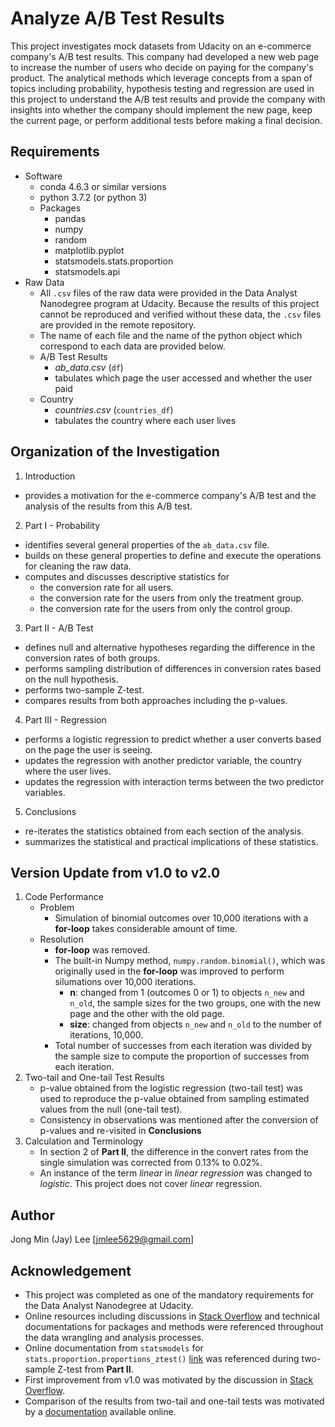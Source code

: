# Analyze A/B Test Results
This project investigates mock datasets from Udacity on an e-commerce company's A/B test results. This company had developed a new web page to increase the number of users who decide on paying for the company's product. The analytical methods which leverage concepts from a span of topics including probability, hypothesis testing and regression are used in this project to understand the A/B test results and provide the company with insights into whether the company should implement the new page, keep the current page, or perform additional tests before making a final decision.

## Requirements
* Software
  * conda 4.6.3 or similar versions
  * python 3.7.2 (or python 3)
  * Packages
    - pandas
    - numpy
    - random
    - matplotlib.pyplot
    - statsmodels.stats.proportion
    - statsmodels.api
* Raw Data
  - All `.csv` files of the raw data were provided in the Data Analyst Nanodegree program at Udacity. Because the results of this project cannot be reproduced and verified without these data, the `.csv` files are provided in the remote repository.
  - The name of each file and the name of the python object which correspond to each data are provided below.
  - A/B Test Results
      * _ab\_data.csv_ (`df`)
      * tabulates which page the user accessed and whether the user paid
  - Country
      * _countries.csv_ (`countries_df`)
      * tabulates the country where each user lives

## Organization of the Investigation
1. Introduction
  * provides a motivation for the e-commerce company's A/B test and the analysis of the results from this A/B test.
2. Part I - Probability
  * identifies several general properties of the `ab_data.csv` file.
  * builds on these general properties to define and execute the operations for cleaning the raw data.
  * computes and discusses descriptive statistics for
      - the conversion rate for all users.
      - the conversion rate for the users from only the treatment group.
      - the conversion rate for the users from only the control group.
3. Part II - A/B Test
  * defines null and alternative hypotheses regarding the difference in the conversion rates of both groups.
  * performs sampling distribution of differences in conversion rates based on the null hypothesis.
  * performs two-sample Z-test.
  * compares results from both approaches including the p-values.
4. Part III - Regression
  * performs a logistic regression to predict whether a user converts based on the page the user is seeing.
  * updates the regression with another predictor variable, the country where the user lives.
  * updates the regression with interaction terms between the two predictor variables.
5. Conclusions
  * re-iterates the statistics obtained from each section of the analysis.
  * summarizes the statistical and practical implications of these statistics.

## Version Update from v1.0 to v2.0
1. Code Performance
    * Problem
        - Simulation of binomial outcomes over 10,000 iterations with a **for-loop** takes considerable amount of time.
    * Resolution
        - **for-loop** was removed.
        - The built-in Numpy method, `numpy.random.binomial()`, which was originally used in the **for-loop** was improved to perform silumations over 10,000 iterations.
            * **n**: changed from 1 (outcomes 0 or 1) to objects `n_new` and `n_old`, the sample sizes for the two groups, one with the new page and the other with the old page.
            * **size**: changed from objects `n_new` and `n_old` to the number of iterations, 10,000.
        - Total number of successes from each iteration was divided by the sample size to compute the proportion of successes from each iteration.
2. Two-tail and One-tail Test Results
    * p-value obtained from the logistic regression (two-tail test) was used to reproduce the p-value obtained from sampling estimated values from the null (one-tail test).
    * Consistency in observations was mentioned after the conversion of p-values and re-visited in __Conclusions__
3. Calculation and Terminology
    * In section 2 of __Part II__, the difference in the convert rates from the single simulation was corrected from 0.13% to 0.02%.
    * An instance of the term _linear_ in _linear regression_ was changed to _logistic_. This project does not cover _linear_ regression.

## Author
Jong Min (Jay) Lee [jmlee5629@gmail.com]

## Acknowledgement
* This project was completed as one of the mandatory requirements for the Data Analyst Nanodegree at Udacity.
* Online resources including discussions in [Stack Overflow](https://stackoverflow.com/) and technical documentations for packages and methods were referenced throughout the data wrangling and analysis processes.
* Online documentation from `statsmodels` for `stats.proportion.proportions_ztest()` [link](https://www.statsmodels.org/dev/generated/statsmodels.stats.proportion.proportions_ztest.html) was referenced during two-sample Z-test from __Part II__.
* First improvement from v1.0 was motivated by the discussion in [Stack Overflow](https://softwareengineering.stackexchange.com/questions/254475/how-do-i-move-away-from-the-for-loop-school-of-thought).
* Comparison of the results from two-tail and one-tail tests was motivated by a [documentation](https://stats.idre.ucla.edu/other/mult-pkg/faq/pvalue-htm/) available online.
